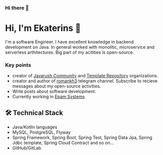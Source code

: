 ### Hi there 👋
# Hi, I'm Ekaterins 👋
I'm a software Engineer. I have excellent knowledge in backend development on Java.
In general worked with monolitic, microservice and serverless arthitectures. Big part of my acitities is open-source.

### Key points
*   creator of [Javarush Community](https://github.com/javarushcommunity) and [Template Repository](https://github.com/template-repository) organizations.
*   creator and author of [romankh3](https://t.me/romankh3) telegram channel. Subscribe to recieve messages about my open-source activities.
*   Write posts about software development.
*   Currently working in [Epam Systems](https://www.linkedin.com/company/epam-systems/)

## 🛠 Technical Stack
*   Java/Kotlin languages
*   MySQL, PostgreSQL, Flyway
*   Spring Framework, Spring Boot, Spring Test, Spring Data Jpa, Spring Jdbc template, Spring Cloud Contract and so on...
*   GitHub/GitLab

<!--
**Kondratyyeva/Kondratyyeva** is a ✨ _special_ ✨ repository because its `README.md` (this file) appears on your GitHub profile.

Here are some ideas to get you started:

- 🔭 I’m currently working on ...
- 🌱 I’m currently learning ...
- 👯 I’m looking to collaborate on ...
- 🤔 I’m looking for help with ...
- 💬 Ask me about ...
- 📫 How to reach me: ...
- 😄 Pronouns: ...
- ⚡ Fun fact: ...
-->
